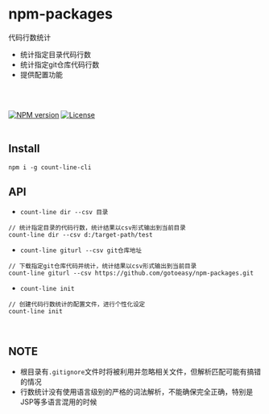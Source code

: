 # npm-packages
代码行数统计
<br>
* 统计指定目录代码行数
* 统计指定git仓库代码行数
* 提供配置功能
<br>
<br>

[![NPM version](https://img.shields.io/npm/v/count-line-cli.svg)](https://www.npmjs.com/package/count-line-cli)
[![License](https://img.shields.io/badge/License-Apache%202-brightgreen.svg)](http://www.apache.org/licenses/LICENSE-2.0)
<br>
<br>

## Install
```
npm i -g count-line-cli
```


## API

* `count-line dir --csv 目录`
```
// 统计指定目录的代码行数，统计结果以csv形式输出到当前目录
count-line dir --csv d:/target-path/test
```

* `count-line giturl --csv git仓库地址`
```
// 下载指定git仓库代码并统计，统计结果以csv形式输出到当前目录
count-line giturl --csv https://github.com/gotoeasy/npm-packages.git
```

* `count-line init`
```
// 创建代码行数统计的配置文件，进行个性化设定
count-line init
```
<br>

## NOTE
* 根目录有`.gitignore`文件时将被利用并忽略相关文件，但解析匹配可能有搞错的情况
* 行数统计没有使用语言级别的严格的词法解析，不能确保完全正确，特别是JSP等多语言混用的时候
